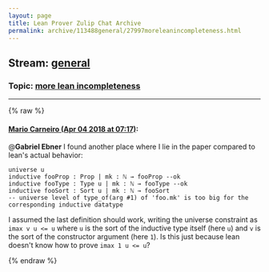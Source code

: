 ```yaml
---
layout: page
title: Lean Prover Zulip Chat Archive 
permalink: archive/113488general/27997moreleanincompleteness.html
---
```


## Stream: [general](index.html)
### Topic: [more lean incompleteness](27997moreleanincompleteness.html)

---


{% raw %}
#### [ Mario Carneiro (Apr 04 2018 at 07:17)](https://leanprover.zulipchat.com/#narrow/stream/113488-general/topic/more%20lean%20incompleteness/near/124609074):
@**Gabriel Ebner** I found another place where I lie in the paper compared to lean's actual behavior:
```
universe u
inductive fooProp : Prop | mk : ℕ → fooProp --ok
inductive fooType : Type u | mk : ℕ → fooType --ok
inductive fooSort : Sort u | mk : ℕ → fooSort
-- universe level of type_of(arg #1) of 'foo.mk' is too big for the corresponding inductive datatype
```
I assumed the last definition should work, writing the universe constraint as `imax v u <= u` where `u` is the sort of the inductive type itself (here `u`) and `v` is the sort of the constructor argument (here `1`). Is this just because lean doesn't know how to prove `imax 1 u <= u`?


{% endraw %}
